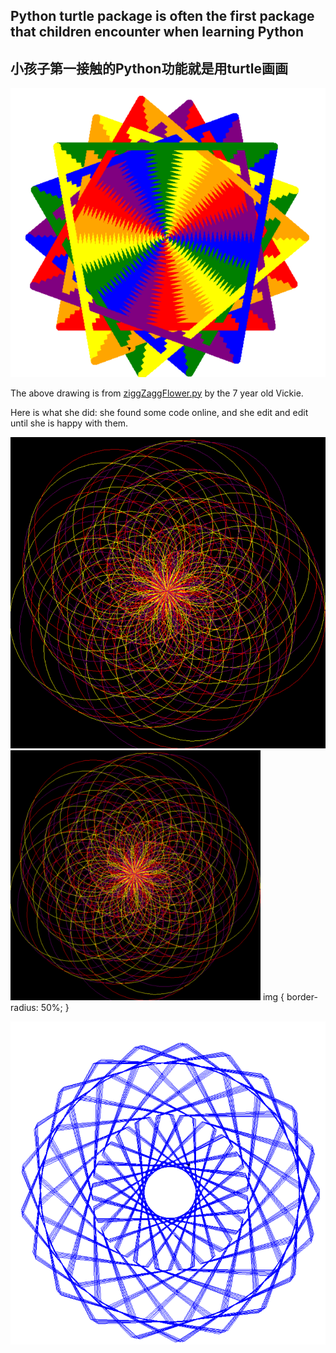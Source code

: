 ## Python turtle package is often the first package that children encounter when learning Python
## 小孩子第一接触的Python功能就是用turtle画画
![alt text](https://github.com/magicmathmandarin/Turtle/blob/master/ziggZaggFlower.png)

The above drawing is from [ziggZaggFlower.py](https://github.com/magicmathmandarin/Turtle/blob/master/Zigzagged%20flower.py)
by the 7 year old Vickie.

Here is what she did: she found some code online, and she edit and edit until she is happy with them.

![alt text](https://github.com/magicmathmandarin/Turtle/blob/master/beforeafter1.PNG)
<img src="https://github.com/magicmathmandarin/Turtle/blob/master/beforeafter1.PNG" width="400" height="400">
img {
    border-radius: 50%;
}

![alt text](https://github.com/magicmathmandarin/Turtle/blob/master/blueghuiflower.PNG)
